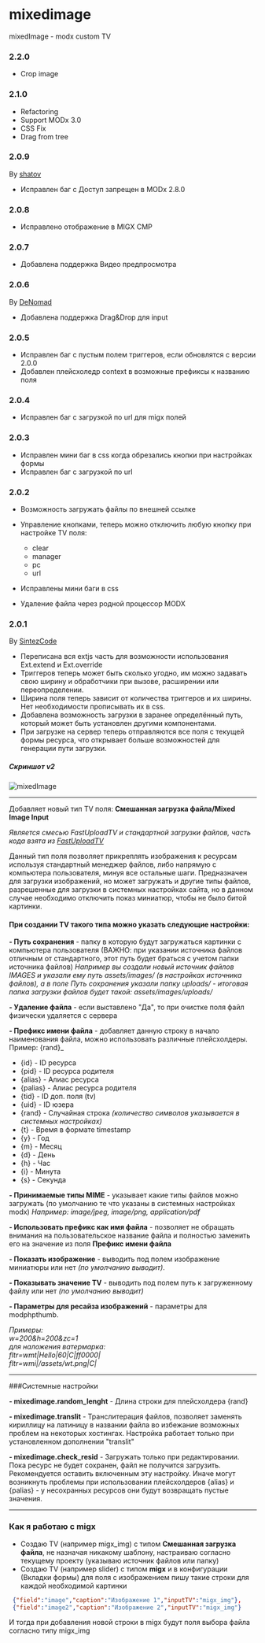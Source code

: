 # mixedimage

mixedImage - modx custom TV  


### 2.2.0
* Crop image

### 2.1.0
* Refactoring
* Support MODx 3.0
* CSS Fix
* Drag from tree


### 2.0.9
By [shatov](https://github.com/shatov)
* Исправлен баг с Доступ запрещен в MODx 2.8.0


### 2.0.8
* Исправлено отображение в MIGX CMP


### 2.0.7
* Добавлена поддержка Видео предпросмотра 


### 2.0.6
By [DeNomad](https://github.com/DeNomad)
* Добавлена поддержка Drag&Drop для input 


### 2.0.5
* Исправлен баг с пустым полем триггеров, если обновлятся с версии 2.0.0
* Добавлен плейсхоледр context в возможные префиксы к названию поля


### 2.0.4 
* Исправлен баг с загрузкой по url для migx полей


### 2.0.3 
* Исправлен мини баг в css когда обрезались кнопки при настройках формы
* Исправлен баг с загрузкой по url


### 2.0.2
* Возможность загружать файлы по внешней ссылке
* Управление кнопками, теперь можно отключить любую кнопку при настройке TV поля:
  - clear
  - manager
  - pc
  - url

* Исправлены мини баги в css
* Удаление файла через родной процессор MODX


### 2.0.1
By [SintezCode](https://github.com/SintezCode) 
* Переписана вся extjs часть для возможности использования Ext.extend и Ext.override
* Триггеров теперь может быть сколько угодно, им можно задавать свою ширину и обработчики при вызове, расширении или переопределении.
* Ширина поля теперь зависит от количества триггеров и их ширины. Нет необходимости прописывать их в css.
* Добавлена возможность загрузки в заранее определённый путь, который может быть установлен другими компонентами.
* При загрузке на сервер теперь отправляются все поля с текущей формы ресурса, что открывает больше возможностей для генерации пути загрузки.


##### Скриншот v2
![mixedImage](mixedimage2.png) 

-------------------------------------- 

Добавляет новый тип TV поля: **Смешанная загрузка файла/Mixed Image Input**

*Является смесью FastUploadTV и стандартной загрузки файлов, часть кода взята из [FastUploadTV](https://github.com/promo360/fastuploadtv)*

Данный тип поля позволяет прикреплять изображения к ресурсам используя стандартный менеджер файлов, либо напрямую с компьютера пользователя, минуя все остальные шаги.
Предназначен для загрузки изображений, но может загружать и другие типы файлов, разрешенные для загрузки в системных настройках сайта, но в данном случае необходимо отключить показ миниатюр, чтобы не было битой картинки.

#### При создании TV такого типа можно указать следующие настройки: 

**- Путь сохранения** - папку в которую будут загружаться картинки с компьютера пользователя (ВАЖНО: при указании источника файлов отличным от стандартного, этот путь будет браться с учетом папки источника файлов)
*Например вы создали новый источник файлов IMAGES и указали ему путь assets/images/ (в настройках источника файлов), а в поле Путь сохранения указали папку uploads/ - итоговая папка загрузки файлов будет такой: assets/images/uploads/*

**- Удаление файла** - если выставлено "Да", то при очистке поля файл физически удаляется с сервера

**- Префикс имени файла** - добавляет данную строку в начало наименования файла, можно использовать различные плейсхолдеры. Пример: {rand}_

* {id} - ID ресурса
* {pid} - ID ресурса родителя
* {alias} - Алиас ресурса
* {palias} - Алиас ресурса родителя
* {tid} - ID доп. поля (tv)
* {uid} - ID юзера
* {rand} - Случайная строка *(количество символов указывается в системных настройках)*
* {t} - Время в формате timestamp
* {y} - Год
* {m} - Месяц
* {d} - День
* {h} - Час
* {i} - Минута
* {s} - Секунда

**- Принимаемые типы MIME** - указывает какие типы файлов можно загружать (по умолчанию те что указаны в системных настройках modx)
*Например: image/jpeg, image/png, application/pdf*

**- Использовать префикс как имя файла** - позволяет не обращать внимания на пользовательское название файла и полностью заменить его на значение из поля **Префикс имени файла**

**- Показать изображение** - выводить под полем изображение миниатюры или нет *(по умолчанию выводит)*. 

**- Показывать значение TV** - выводить под полем путь к загруженному файлу или нет *(по умолчанию выводит)*

**- Параметры для ресайза изображений** - параметры для modphpthumb.

*Примеры: <br>
w=200&h=200&zc=1   <br>
для наложения ватермарка:   <br>
fltr=wmt|Hello|60|C|ff0000|   <br>
fltr=wmi|/assets/wt.png|C|   <br>*

------


###Системные настройки

**- mixedimage.random_lenght** - Длина строки для плейсхолдера {rand} 

**- mixedimage.translit** - Транслитерация файлов, позволяет заменять кириллицу на латиницу в названии файла во избежание возможных проблем на некоторых хостингах. Настройка работает только при установленном дополнении "translit"

**- mixedimage.check_resid** - Загружать только при редактировании. Пока ресурс не будет сохранен, файл не получится загрузить. Рекомендуется оставить включенным эту настройку. Иначе могут возникнуть проблемы при использовании плейсхолдеров {alias} и {palias} - у несохранных ресурсов они будут возвращать пустые значения.


--------------------------------------

### Как я работаю с migx 

* Создаю TV (например migx_img) с типом **Смешанная загрузка файла**, не назначая никакому шаблону, настраиваю согласно текущему проекту (указываю источник файлов или папку) 
* Создаю TV (например slider) с типом **migx** и в конфигурации (Вкладки формы) для поля с изображением пишу такие строки для каждой необходимой картинки

```json
 {"field":"image","caption":"Изображение 1","inputTV":"migx_img"},
 {"field":"image2","caption":"Изображение 2","inputTV":"migx_img"}
```

И тогда при добавления новой строки в migx будут поля выбора файла согласно типу migx_img